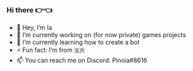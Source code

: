 ### Hi there 👉👈

- 👋 Hey, I’m Ia
- 🔭 I’m currently working on (for now private) games projects
- 🌱 I’m currently learning how to create a bot
- ⚡ Fun fact: I’m from 🇧🇷
- 📫 You can reach me on Discord: Pinoia#8616
